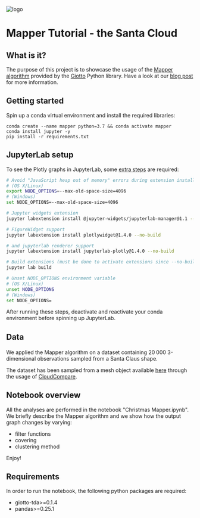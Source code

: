 ![logo](https://raw.githubusercontent.com/giotto-ai/giotto-tda/master/doc/images/tda_logo.svg)

# Mapper Tutorial - the Santa Cloud

## What is it?

The purpose of this project is to showcase the usage of the [Mapper algorithm](https://research.math.osu.edu/tgda/mapperPBG.pdf) provided by the [Giotto](https://giotto.ai) Python library. Have a look at our [blog post](https://towardsdatascience.com/visualising-high-dimensional-data-with-giotto-mapper-897fcdb575d7) for more information.


## Getting started

Spin up a conda virtual environment and install the required libraries:

```
conda create --name mapper python=3.7 && conda activate mapper
conda install jupyter -y
pip install -r requirements.txt
```

## JupyterLab setup
To see the Plotly graphs in JupyterLab, some [extra steps](https://github.com/plotly/plotly.py) are required:
```bash
# Avoid "JavaScript heap out of memory" errors during extension installation
# (OS X/Linux)
export NODE_OPTIONS=--max-old-space-size=4096
# (Windows)
set NODE_OPTIONS=--max-old-space-size=4096

# Jupyter widgets extension
jupyter labextension install @jupyter-widgets/jupyterlab-manager@1.1 --no-build

# FigureWidget support
jupyter labextension install plotlywidget@1.4.0 --no-build

# and jupyterlab renderer support
jupyter labextension install jupyterlab-plotly@1.4.0 --no-build

# Build extensions (must be done to activate extensions since --no-build is used above)
jupyter lab build

# Unset NODE_OPTIONS environment variable
# (OS X/Linux)
unset NODE_OPTIONS
# (Windows)
set NODE_OPTIONS=
```
After running these steps, deactivate and reactivate your conda environment before spinning up JupyterLab.

## Data

We applied the Mapper algorithm on a dataset containing 20<sup> </sup>000 3-dimensional observations sampled from a Santa Claus shape.

The dataset has been sampled from a mesh object available [here](https://free3d.com/3d-model/santa-clau-77751.html) through the usage of [CloudCompare](https://www.cloudcompare.org).


## Notebook overview

All the analyses are performed in the notebook "Christmas Mapper.ipynb". We briefly describe the Mapper algorithm and we show how the output graph changes by varying:

- filter functions
- covering
- clustering method

Enjoy!

## Requirements
In order to run the notebook, the following python packages are required:

- giotto-tda>=0.1.4
- pandas>=0.25.1
